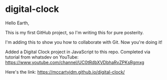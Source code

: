 # digital-clock

Hello Earth, 

This is my first GitHub project, so I'm writing this for pure posterity.

I'm adding this to show you how to collaborate with Git. Now you're doing it!

Added a Digital Clock project in JavaScript to this repo. Completed via tutorial from whatsdev on YouTube: https://www.youtube.com/channel/UC0tRdbXVDbhaRvZPKsRgmxg

Here's the link:
https://mccartyjdm.github.io/digital-clock/
